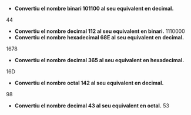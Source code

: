﻿- **Convertiu el nombre binari 101100 al seu equivalent en decimal.**

44

- **Convertiu el nombre decimal 112 al seu equivalent en binari.** 1110000
- **Convertiu el nombre hexadecimal 68E al seu equivalent en decimal.**

1678

- **Convertiu el nombre decimal 365 al seu equivalent en hexadecimal.**

16D

- **Convertiu el nombre octal 142 al seu equivalent en decimal.**

98

- **Convertiu el nombre decimal 43 al seu equivalent en octal.** 53
